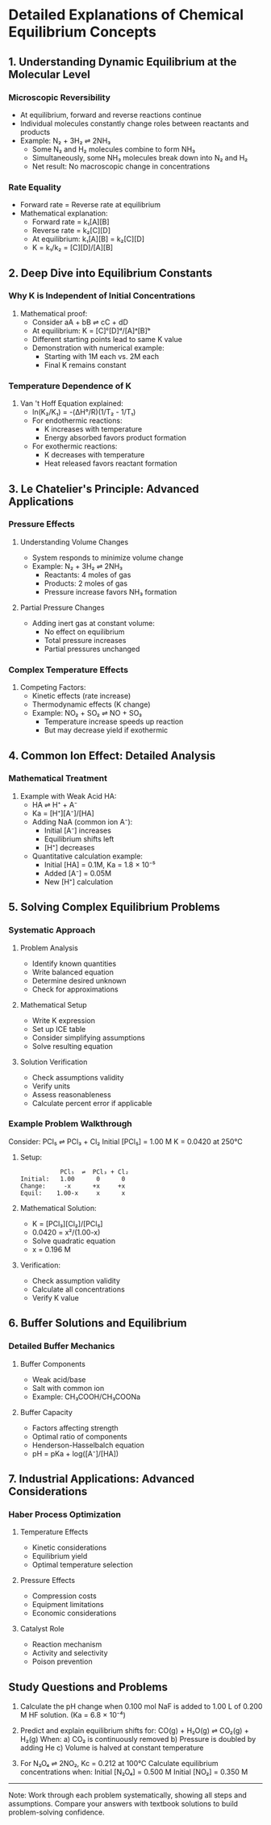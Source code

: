 # Detailed Explanations of Chemical Equilibrium Concepts

## 1. Understanding Dynamic Equilibrium at the Molecular Level

### Microscopic Reversibility
- At equilibrium, forward and reverse reactions continue
- Individual molecules constantly change roles between reactants and products
- Example: N₂ + 3H₂ ⇌ 2NH₃
  * Some N₂ and H₂ molecules combine to form NH₃
  * Simultaneously, some NH₃ molecules break down into N₂ and H₂
  * Net result: No macroscopic change in concentrations

### Rate Equality
- Forward rate = Reverse rate at equilibrium
- Mathematical explanation:
  * Forward rate = k₁[A][B]
  * Reverse rate = k₂[C][D]
  * At equilibrium: k₁[A][B] = k₂[C][D]
  * K = k₁/k₂ = [C][D]/[A][B]

## 2. Deep Dive into Equilibrium Constants

### Why K is Independent of Initial Concentrations
1. Mathematical proof:
   - Consider aA + bB ⇌ cC + dD
   - At equilibrium: K = [C]ᶜ[D]ᵈ/[A]ᵃ[B]ᵇ
   - Different starting points lead to same K value
   - Demonstration with numerical example:
     * Starting with 1M each vs. 2M each
     * Final K remains constant

### Temperature Dependence of K
1. Van 't Hoff Equation explained:
   - ln(K₂/K₁) = -(ΔH°/R)(1/T₂ - 1/T₁)
   - For endothermic reactions:
     * K increases with temperature
     * Energy absorbed favors product formation
   - For exothermic reactions:
     * K decreases with temperature
     * Heat released favors reactant formation

## 3. Le Chatelier's Principle: Advanced Applications

### Pressure Effects
1. Understanding Volume Changes
   - System responds to minimize volume change
   - Example: N₂ + 3H₂ ⇌ 2NH₃
     * Reactants: 4 moles of gas
     * Products: 2 moles of gas
     * Pressure increase favors NH₃ formation

2. Partial Pressure Changes
   - Adding inert gas at constant volume:
     * No effect on equilibrium
     * Total pressure increases
     * Partial pressures unchanged

### Complex Temperature Effects
1. Competing Factors:
   - Kinetic effects (rate increase)
   - Thermodynamic effects (K change)
   - Example: NO₂ + SO₂ ⇌ NO + SO₃
     * Temperature increase speeds up reaction
     * But may decrease yield if exothermic

## 4. Common Ion Effect: Detailed Analysis

### Mathematical Treatment
1. Example with Weak Acid HA:
   - HA ⇌ H⁺ + A⁻
   - Ka = [H⁺][A⁻]/[HA]
   - Adding NaA (common ion A⁻):
     * Initial [A⁻] increases
     * Equilibrium shifts left
     * [H⁺] decreases
   - Quantitative calculation example:
     * Initial [HA] = 0.1M, Ka = 1.8 × 10⁻⁵
     * Added [A⁻] = 0.05M
     * New [H⁺] calculation

## 5. Solving Complex Equilibrium Problems

### Systematic Approach
1. Problem Analysis
   - Identify known quantities
   - Write balanced equation
   - Determine desired unknown
   - Check for approximations

2. Mathematical Setup
   - Write K expression
   - Set up ICE table
   - Consider simplifying assumptions
   - Solve resulting equation

3. Solution Verification
   - Check assumptions validity
   - Verify units
   - Assess reasonableness
   - Calculate percent error if applicable

### Example Problem Walkthrough
Consider: PCl₅ ⇌ PCl₃ + Cl₂
Initial [PCl₅] = 1.00 M
K = 0.0420 at 250°C

1. Setup:
   ```
              PCl₅  ⇌  PCl₃ + Cl₂
   Initial:   1.00      0      0
   Change:     -x      +x     +x
   Equil:    1.00-x     x      x
   ```

2. Mathematical Solution:
   - K = [PCl₃][Cl₂]/[PCl₅]
   - 0.0420 = x²/(1.00-x)
   - Solve quadratic equation
   - x = 0.196 M

3. Verification:
   - Check assumption validity
   - Calculate all concentrations
   - Verify K value

## 6. Buffer Solutions and Equilibrium

### Detailed Buffer Mechanics
1. Buffer Components
   - Weak acid/base
   - Salt with common ion
   - Example: CH₃COOH/CH₃COONa

2. Buffer Capacity
   - Factors affecting strength
   - Optimal ratio of components
   - Henderson-Hasselbalch equation
   - pH = pKa + log([A⁻]/[HA])

## 7. Industrial Applications: Advanced Considerations

### Haber Process Optimization
1. Temperature Effects
   - Kinetic considerations
   - Equilibrium yield
   - Optimal temperature selection

2. Pressure Effects
   - Compression costs
   - Equipment limitations
   - Economic considerations

3. Catalyst Role
   - Reaction mechanism
   - Activity and selectivity
   - Poison prevention

## Study Questions and Problems

1. Calculate the pH change when 0.100 mol NaF is added to 1.00 L of 0.200 M HF solution. (Ka = 6.8 × 10⁻⁴)

2. Predict and explain equilibrium shifts for:
   CO(g) + H₂O(g) ⇌ CO₂(g) + H₂(g)
   When:
   a) CO₂ is continuously removed
   b) Pressure is doubled by adding He
   c) Volume is halved at constant temperature

3. For N₂O₄ ⇌ 2NO₂, Kc = 0.212 at 100°C
   Calculate equilibrium concentrations when:
   Initial [N₂O₄] = 0.500 M
   Initial [NO₂] = 0.350 M

---

Note: Work through each problem systematically, showing all steps and assumptions. Compare your answers with textbook solutions to build problem-solving confidence.
